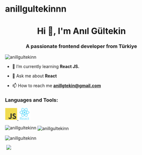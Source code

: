 # anillgultekinnn

<h1 align="center">Hi 👋, I'm Anıl Gültekin</h1>
<h3 align="center">A passionate frontend developer from Türkiye</h3>

<p align="left"> <img src="https://komarev.com/ghpvc/?username=anillgultekinn&label=Profile%20views&color=0e75b6&style=flat" alt="anillgultekinn" /> </p>

- 🌱 I’m currently learning **React JS.**

- 💬 Ask me about **React**

- 📫 How to reach me **anillgtekin@gmail.com**


<h3 align="left">Languages and Tools:</h3>
<p align="left"> <a href="https://developer.mozilla.org/en-US/docs/Web/JavaScript" target="_blank" rel="noreferrer"> <img src="https://raw.githubusercontent.com/devicons/devicon/master/icons/javascript/javascript-original.svg" alt="javascript" width="40" height="40"/> </a> <a href="https://reactjs.org/" target="_blank" rel="noreferrer"> <img src="https://raw.githubusercontent.com/devicons/devicon/master/icons/react/react-original-wordmark.svg" alt="react" width="40" height="40"/> </a> </p>

<p><img align="left" src="https://github-readme-stats.vercel.app/api/top-langs?username=anillgultekinn&show_icons=true&locale=en&layout=compact" alt="anillgultekinn" /></p>

<p>&nbsp;<img align="center" src="https://github-readme-stats.vercel.app/api?username=anillgultekinn&show_icons=true&locale=en" alt="anillgultekinn" /></p>

<p><img align="center" src="https://github-readme-streak-stats.herokuapp.com/?user=anillgultekinn&" alt="anillgultekinn" /></p>




<div>
  <img src="https://komarev.com/ghpvc/?username=anillgultekinn&style=flat-square&color=blue" alt=""/>
  <img src="https://media.giphy.com/media/hvRJCLFzcasrR4ia7z/giphy.gif" width="30px"/>
</div>  </br>  </br>
